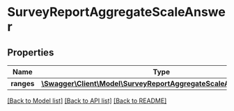 # SurveyReportAggregateScaleAnswer

## Properties
Name | Type | Description | Notes
------------ | ------------- | ------------- | -------------
**ranges** | [**\Swagger\Client\Model\SurveyReportAggregateScaleAnswerRanges[]**](SurveyReportAggregateScaleAnswerRanges.md) |  | 

[[Back to Model list]](../README.md#documentation-for-models) [[Back to API list]](../README.md#documentation-for-api-endpoints) [[Back to README]](../README.md)


